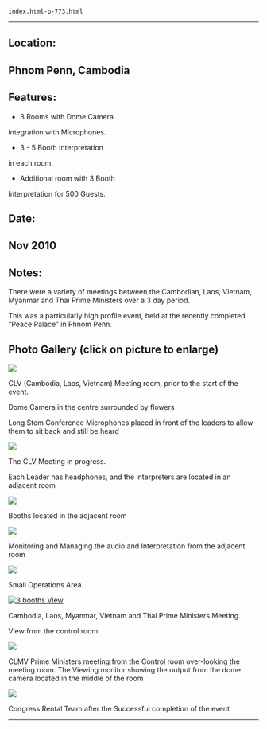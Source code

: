 
    index.html-p-773.html
----------------------------------------------------------

## Location:

## Phnom Penn, Cambodia

## Features:

* 3 Rooms with Dome Camera

integration with Microphones.

* 3 - 5 Booth Interpretation

in each room.

* Additional room with 3 Booth

Interpretation for 500 Guests.

## Date:

## Nov 2010

## Notes:

There were a variety of meetings between the Cambodian, Laos, Vietnam, Myanmar and Thai Prime Ministers over a 3 day period.

This was a particularly high profile event, held at the recently completed &ldquo;Peace Palace&rdquo; in Phnom Penn.

## Photo Gallery (click on picture to enlarge)

[ ![ ](wp-content/uploads/2011/09/clmv10_room_s.jpg)](wp-content/uploads/2011/09/clmv10_room_l.jpg)

CLV (Cambodia, Laos, Vietnam) Meeting room, prior to the start of the event.

Dome Camera in the centre surrounded by flowers

Long Stem Conference Microphones placed in front of the leaders to allow them to sit back and still be heard

[ ![  ](wp-content/uploads/2011/09/clmv10_meeting_s.jpg)](wp-content/uploads/2011/09/clmv10_meeting_l.jpg)

The CLV Meeting in progress.

Each Leader has headphones, and the interpreters are located in an adjacent room

[ ![  ](wp-content/uploads/2011/09/clmv10_booths_s.jpg)](wp-content/uploads/2011/09/clmv10_booths_l.jpg)

Booths located in the adjacent room

[ ![ ](wp-content/uploads/2011/09/clmv10_monitor_s.jpg)](wp-content/uploads/2011/09/clmv10_monitor_l.jpg)

Monitoring and Managing the audio and Interpretation from the adjacent room

[ ![  ](wp-content/uploads/2011/09/clmv10_operations_s.jpg)](wp-content/uploads/2011/09/clmv10_operations_l.jpg)

Small Operations Area

[ ![3 booths View](wp-content/uploads/2011/09/clmv10_meeting2_s.jpg)](wp-content/uploads/2011/09/clmv10_meeting2_l.jpg)

Cambodia, Laos, Myanmar, Vietnam and Thai Prime Ministers Meeting.

View from the control room

[ ![ ](wp-content/uploads/2011/09/clmv10_control_s.jpg)](wp-content/uploads/2011/09/clmv10_control_l.jpg)

CLMV Prime Ministers meeting from the Control room over-looking the meeting room. The Viewing monitor showing the output from the dome camera located in the middle of the room

[ ![  ](wp-content/uploads/2011/09/clmv10_after_event_s.jpg)](wp-content/uploads/2011/09/clmv10_after_event_l.jpg)

Congress Rental Team after the Successful completion of the event




----------------------------------------------------------
